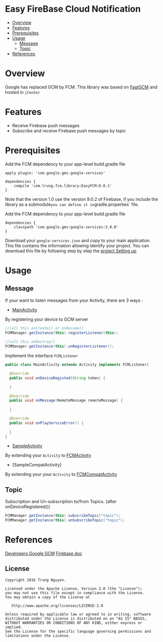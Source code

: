 Easy FireBase Cloud Notification
================================

* [Overview](#overview)
* [Features](#features)
* [Prerequisites](#prerequisites)
* [Usage](#usage)
    * [Message](#message)
    * [Topic](#topic)
* [References](#references)

# Overview
Google has replaced GCM by FCM.
This library was based on [FastGCM](https://github.com/iammert/FastGCM) and hosted in `jCenter`
# Features
* Receive Firebase push messages
* Subscribe and receive Firebase push messages by topic

# Prerequisites
Add the FCM dependency to your app-level build.gradle file

```à
apply plugin: 'com.google.gms.google-services'

dependencies {
    compile 'com.trung.fcm.library:EasyFCM:0.0.1'
}
```
Note that the version 1.0 use the version 9.0.2 of Firebase, if you include the library as a submodule` you can define it in `gradle.properties` file.


Add the FCM dependency to your app-level build.gradle file

```
dependencies {
    classpath 'com.google.gms:google-services:3.0.0'
}
```

Download your `google-services.json` and copy to your main application. This file contains the information allowing identify your project. You can download this file by following step by step the [project Setting up](https://console.firebase.google.com/) 

# Usage

## Message

If your want to listen messages from your Activity, there are 3 ways : 

* [MainActivity](https://github.com/trung-nguyen/EasyFCM/blob/master/app/src/main/java/com/trung/easyfcm/MainActivity.java)
 
By registering your device to GCM server
  
```java
//call this onCreate() or onResume()
FCMManager.getInstance(this).registerListener(this);
  
//call this onDestroy()
FCMManager.getInstance(this).unRegisterListener();
```


Implement the interface `FCMListener`
```java
public class MainActivity extends Activity implements FCMListener{

  @Override
  public void onDeviceRegisted(String token) {
  
  }

  @Override
  public void onMessage(RemoteMessage remoteMessage) {
  
  }

  @Override
  public void onPlayServiceError() {
  
  }
}
```

* [SampleActivity](https://github.com/trung-nguyen/EasyFCM/blob/master/app/src/main/java/com/trung/easyfcm/SampleActivity.java)

By extending your `Activity` to [FCMActivity](https://github.com/trung-nguyen/EasyFCM/blob/master/library/src/main/java/com/trung/fcm/library/FCMActivity.java)

* [SampleCompatActivity]

By extending your your `Activity` to [FCMCompatActivity](https://github.com/trung-nguyen/EasyFCM/blob/master/library/src/main/java/com/trung/fcm/library/FCMCompatActivity.java)

## Topic

Subscription and Un-subscription to/from Topics. (after onDeviceRegistered())
```java
FCMManager.getInstance(this).subscribeTopic("topic");
FCMManager.getInstance(this).unSubscribeTopic("topic");

```

# References

[Developers Google GCM](https://developers.google.com/cloud-messaging/)
[Firebase doc](http://firebase.google.com/docs/cloud-messaging/)

License
--------


    Copyright 2016 Trung Nguyen.

    Licensed under the Apache License, Version 2.0 (the "License");
    you may not use this file except in compliance with the License.
    You may obtain a copy of the License at

       http://www.apache.org/licenses/LICENSE-2.0

    Unless required by applicable law or agreed to in writing, software
    distributed under the License is distributed on an "AS IS" BASIS,
    WITHOUT WARRANTIES OR CONDITIONS OF ANY KIND, either express or implied.
    See the License for the specific language governing permissions and
    limitations under the License.